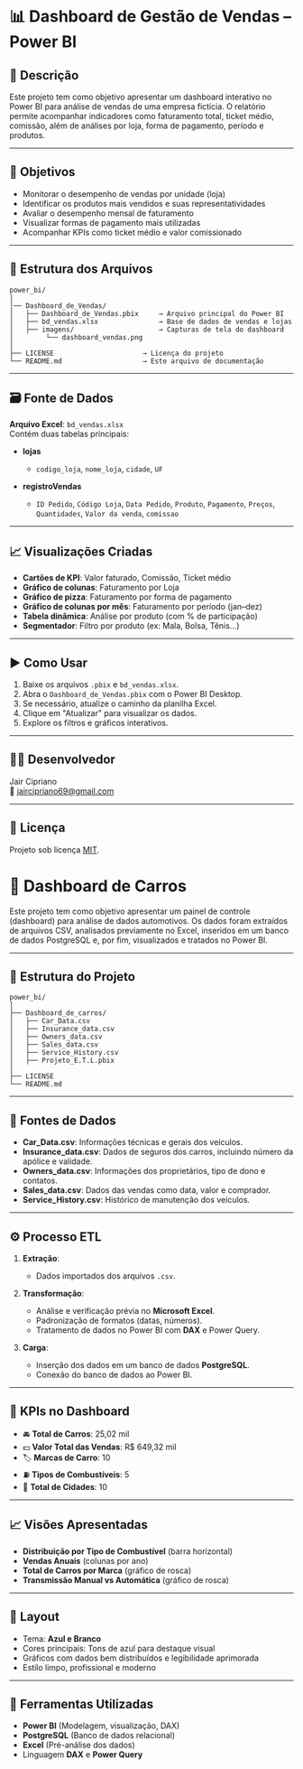 
# 📊 Dashboard de Gestão de Vendas – Power BI

## 📝 Descrição
Este projeto tem como objetivo apresentar um dashboard interativo no Power BI para análise de vendas de uma empresa fictícia. O relatório permite acompanhar indicadores como faturamento total, ticket médio, comissão, além de análises por loja, forma de pagamento, período e produtos.

---

## 🎯 Objetivos

- Monitorar o desempenho de vendas por unidade (loja)
- Identificar os produtos mais vendidos e suas representatividades
- Avaliar o desempenho mensal de faturamento
- Visualizar formas de pagamento mais utilizadas
- Acompanhar KPIs como ticket médio e valor comissionado

---

## 📁 Estrutura dos Arquivos

```
power_bi/
│
│── Dashboard_de_Vendas/
│   ├── Dashboard_de_Vendas.pbix     → Arquivo principal do Power BI
│   ├── bd_vendas.xlsx               → Base de dados de vendas e lojas
│   ├── imagens/                     → Capturas de tela do dashboard
│        └── dashboard_vendas.png
│ 
├── LICENSE                      → Licença do projeto
└── README.md                    → Este arquivo de documentação
```

---

## 🗃️ Fonte de Dados

**Arquivo Excel**: `bd_vendas.xlsx`  
Contém duas tabelas principais:

- **lojas**  
  - `codigo_loja`, `nome_loja`, `cidade`, `UF`

- **registroVendas**  
  - `ID Pedido`, `Código Loja`, `Data Pedido`, `Produto`, `Pagamento`, `Preços`, `Quantidades`, `Valor da venda`, `comissao`

---

## 📈 Visualizações Criadas

- **Cartões de KPI**: Valor faturado, Comissão, Ticket médio
- **Gráfico de colunas**: Faturamento por Loja
- **Gráfico de pizza**: Faturamento por forma de pagamento
- **Gráfico de colunas por mês**: Faturamento por período (jan–dez)
- **Tabela dinâmica**: Análise por produto (com % de participação)
- **Segmentador**: Filtro por produto (ex: Mala, Bolsa, Tênis...)

---

## ▶️ Como Usar

1. Baixe os arquivos `.pbix` e `bd_vendas.xlsx`.
2. Abra o `Dashboard_de_Vendas.pbix` com o Power BI Desktop.
3. Se necessário, atualize o caminho da planilha Excel.
4. Clique em "Atualizar" para visualizar os dados.
5. Explore os filtros e gráficos interativos.

---

## 👨‍💻 Desenvolvedor

Jair Cipriano  
📧 jaircipriano69@gmail.com

---

## 📜 Licença

Projeto sob licença [MIT](LICENSE).






# 🚗 Dashboard de Carros

Este projeto tem como objetivo apresentar um painel de controle (dashboard) para análise de dados automotivos. Os dados foram extraídos de arquivos CSV, analisados previamente no Excel, inseridos em um banco de dados PostgreSQL e, por fim, visualizados e tratados no Power BI.

---

## 🔗 Estrutura do Projeto

```
power_bi/
│
├── Dashboard_de_carros/
│   ├── Car_Data.csv
│   ├── Insurance_data.csv
│   ├── Owners_data.csv
│   ├── Sales_data.csv
│   ├── Service_History.csv
│   ├── Projeto_E.T.L.pbix
│
├── LICENSE
└── README.md
```

---

## 📁 Fontes de Dados

- **Car_Data.csv**: Informações técnicas e gerais dos veículos.
- **Insurance_data.csv**: Dados de seguros dos carros, incluindo número da apólice e validade.
- **Owners_data.csv**: Informações dos proprietários, tipo de dono e contatos.
- **Sales_data.csv**: Dados das vendas como data, valor e comprador.
- **Service_History.csv**: Histórico de manutenção dos veículos.

---

## ⚙️ Processo ETL

1. **Extração**:
   - Dados importados dos arquivos `.csv`.

2. **Transformação**:
   - Análise e verificação prévia no **Microsoft Excel**.
   - Padronização de formatos (datas, números).
   - Tratamento de dados no Power BI com **DAX** e Power Query.

3. **Carga**:
   - Inserção dos dados em um banco de dados **PostgreSQL**.
   - Conexão do banco de dados ao Power BI.

---

## 📌 KPIs no Dashboard

- 🚘 **Total de Carros**: 25,02 mil
- 💵 **Valor Total das Vendas**: R$ 649,32 mil
- 🏷 **Marcas de Carro**: 10
- ⛽ **Tipos de Combustíveis**: 5
- 🌆 **Total de Cidades**: 10

---

## 📈 Visões Apresentadas

- **Distribuição por Tipo de Combustível** (barra horizontal)
- **Vendas Anuais** (colunas por ano)
- **Total de Carros por Marca** (gráfico de rosca)
- **Transmissão Manual vs Automática** (gráfico de rosca)

---

## 🎨 Layout

- Tema: **Azul e Branco**
- Cores principais: Tons de azul para destaque visual
- Gráficos com dados bem distribuídos e legibilidade aprimorada
- Estilo limpo, profissional e moderno

---

## 🧠 Ferramentas Utilizadas

- **Power BI** (Modelagem, visualização, DAX)
- **PostgreSQL** (Banco de dados relacional)
- **Excel** (Pré-análise dos dados)
- Linguagem **DAX** e **Power Query**
